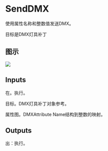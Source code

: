 # SendDMX

使用属性名称和整数值发送DMX。

目标是DMX灯具补丁

## 图示

![]($-20221218-18445398.png)

## Inputs

在。执行。

目标。DMX灯具补丁对象参考。

属性图。DMXAttribute Name结构到整数的映射。

## Outputs

出：执行。